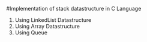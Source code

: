 #Implementation of stack datastructure in C Language
1) Using LinkedList Datastructure
2) Using Array Datastructure
3) Using Queue

